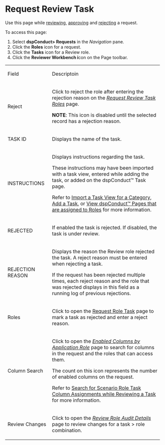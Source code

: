 # Request Review Task

<div class="use">

Use this page while
[reviewing](../Use_Cases/Review_a_Request_Overview.htm),
[approving](../Use_Cases/Approve_a_Request.htm) and
[rejecting](../Use_Cases/Reject_a_Request.htm) a request.

</div>

To access this page:

1.  Select **dspConduct\> Requests** in the *Navigation* pane.
2.  Click the **Roles** icon for a request.
3.  Click the **Tasks** icon for a Review role.
4.  Click the **Reviewer Workbench i**con on the Page toolbar.

<table>
<tbody>
<tr class="odd">
<td><p>Field</p></td>
<td><p>Descriptoin</p></td>
</tr>
<tr class="even">
<td><p>Reject</p></td>
<td><p>Click to reject the role after entering the rejection reason on the <em><a href="Request_Review_Task_Roles.htm">Request Review Task Roles</a></em> page.</p>
<p><strong>NOTE</strong>: This icon is disabled until the selected record has a rejection reason.</p></td>
</tr>
<tr class="odd">
<td><p>TASK ID</p></td>
<td><p>Displays the name of the task.</p></td>
</tr>
<tr class="even">
<td><p>INSTRUCTIONS</p></td>
<td><p>Displays instructions regarding the task.</p>
<p>These instructions may have been imported with a task view, entered while adding the task, or added on the dspConduct™ Task page.</p>
<p>Refer to <a href="../Use_Cases/Import_Views.htm#Import_a_Task_View_for_a_Category">Import a Task View for a Category</a>, <a href="../Use_Cases/Add_a_Task.htm">Add a Task</a>, or <a href="../Use_Cases/View_a_Roles_dspConduct_Pages.htm">View dspConduct™ Pages that are assigned to Roles</a> for more information.</p></td>
</tr>
<tr class="odd">
<td><p>REJECTED</p></td>
<td><p>If enabled the task is rejected. If disabled, the task is under review.</p></td>
</tr>
<tr class="even">
<td><p>REJECTION REASON</p></td>
<td><p>Displays the reason the Review role rejected the task. A reject reason must be entered when rejecting a task.</p>
<p>If the request has been rejected multiple times, each reject reason and the role that was rejected displays in this field as a running log of previous rejections.</p></td>
</tr>
<tr class="odd">
<td><p>Roles</p></td>
<td><p>Click to open the <em></em> <a href="Request_Role_Task.htm">Request Role Task</a> <em></em> page to mark a task as rejected and enter a reject reason.</p></td>
</tr>
<tr class="even">
<td><p>Column Search</p></td>
<td><p>Click to open the <em><a href="Enabled_Columns_by_Application_Role.htm">Enabled Columns by Application Role</a></em> page to search for columns in the request and the roles that can access them.</p>
<p>The count on this icon represents the number of enabled columns on the request.</p>
<p>Refer to <a href="../Use_Cases/Search_for_Scenario_Role_Task_Column_Assignments_while_Reviewing_a_Request.htm">Search for Scenario Role Task Column Assignments while Reviewing a Task</a> for more information.</p></td>
</tr>
<tr class="odd">
<td><p>Review Changes</p></td>
<td><p>Click to open the <em><a href="Review_Role_Audit_Details_H.htm">Review Role Audit Details</a></em> page to review changes for a task &gt; role combination.</p></td>
</tr>
</tbody>
</table>
